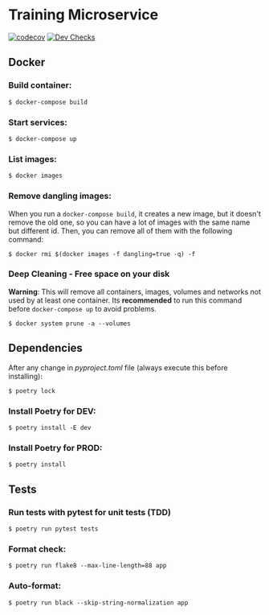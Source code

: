 # Training Microservice


[![codecov](https://codecov.io/gh/fiufit-grupo-4/training-microservice/branch/main/graph/badge.svg?token=dcyLtBb60x)](https://codecov.io/gh/fiufit-grupo-4/training-microservice) [![Dev Checks](https://github.com/fiufit-grupo-4/training-microservice/actions/workflows/dev-checks.yml/badge.svg)](https://github.com/fiufit-grupo-4/training-microservice/actions/workflows/dev-checks.yml)

## Docker

### Build container:

```$ docker-compose build```

### Start services:

```$ docker-compose up```

### List images:

```$ docker images```

### Remove dangling images: 

When you run a ```docker-compose build```, it creates a new image, but it doesn't remove the old one, so you can have a lot of images with the same name but different id. Then, you can remove all of them with the following command:

```$ docker rmi $(docker images -f dangling=true -q) -f```

### Deep Cleaning - Free space on your disk
**Warning**: This will remove all containers, images, volumes and networks not used by at least one container.
Its **recommended** to run this command before ```docker-compose up``` to avoid problems.

```$ docker system prune -a --volumes```

## Dependencies

After any change in *pyproject.toml* file (always execute this before installing):

```$ poetry lock```

### Install Poetry for DEV:

```$ poetry install -E dev```

### Install Poetry for PROD:

```$ poetry install```

## Tests

### Run tests with pytest for unit tests (TDD)

```$ poetry run pytest tests```

### Format check:

```$ poetry run flake8 --max-line-length=88 app```

### Auto-format:

```$ poetry run black --skip-string-normalization app```
